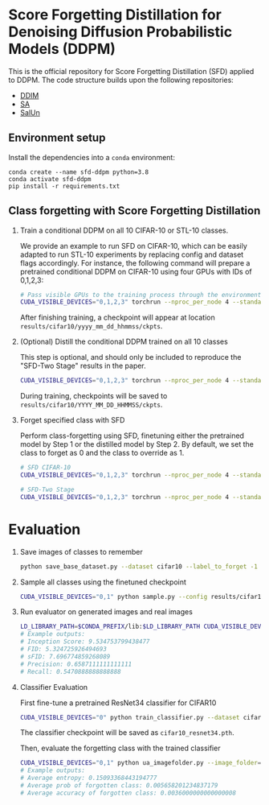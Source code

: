 # Score Forgetting Distillation for Denoising Diffusion Probabilistic Models (DDPM)
This is the official repository for Score Forgetting Distillation (SFD) applied to DDPM. The code structure builds upon the following repositories:
- [DDIM](https://github.com/ermongroup/ddim)
- [SA](https://github.com/clear-nus/selective-amnesia/tree/a7a27ab573ba3be77af9e7aae4a3095da9b136ac/ddpm)
- [SalUn](https://github.com/OPTML-Group/Unlearn-Saliency)

## Environment setup
Install the dependencies into a `conda` environment:
```
conda create --name sfd-ddpm python=3.8
conda activate sfd-ddpm
pip install -r requirements.txt
```

## Class forgetting with Score Forgetting Distillation

1. Train a conditional DDPM on all 10 CIFAR-10 or STL-10 classes.

   We provide an example to run SFD on CIFAR-10, which can be easily adapted to run STL-10 experiments by replacing config and dataset flags accordingly. For instance, the following command will prepare a pretrained conditional DDPM on CIFAR-10 using four GPUs with IDs of 0,1,2,3:
   ```bash
   # Pass visible GPUs to the training process through the environment variable, `CUDA_VISIBLE_DEVICES`.
   CUDA_VISIBLE_DEVICES="0,1,2,3" torchrun --nproc_per_node 4 --standalone --rdzv_backend c10d train.py --config cifar10_train.yml --mode train
   ```
   After finishing training, a checkpoint will appear at location `results/cifar10/yyyy_mm_dd_hhmmss/ckpts`. 

2. (Optional) Distill the conditional DDPM trained on all 10 classes

   This step is optional, and should only be included to reproduce the "SFD-Two Stage" results in the paper.
   ```bash
   CUDA_VISIBLE_DEVICES="0,1,2,3" torchrun --nproc_per_node 4 --standalone --rdzv_backend c10d train.py --config cifar10_sid.yml --init_ckpt results/cifar10/yyyy_mm_dd_hhmmss/ckpts/ckpt.pth --label_to_forget -1 --mode sfd --sample_type one_step --cond_scale 0
   ```
   During training, checkpoints will be saved to `results/cifar10/YYYY_MM_DD_HHMMSS/ckpts`.

3. Forget specified class with SFD

   Perform class-forgetting using SFD, finetuning either the pretrained model by Step 1 or the distilled model by Step 2. By default, we set the class to forget as 0 and the class to override as 1. 
   ```bash
   # SFD CIFAR-10
   CUDA_VISIBLE_DEVICES="0,1,2,3" torchrun --nproc_per_node 4 --standalone --rdzv_backend c10d train.py --config cifar10_sfd.yml --init_ckpt "results/cifar10/yyyy_mm_dd_hhmmss/ckpts/ckpt.pth" --label_to_forget 0 --mode sfd --sample_type one_step
   
   # SFD-Two Stage
   CUDA_VISIBLE_DEVICES="0,1,2,3" torchrun --nproc_per_node 4 --standalone --rdzv_backend c10d train.py --config cifar10_sfd_2stage.yml --init_ckpt "results/cifar10/YYYY_MM_DD_HHMMSS/ckpts/ckpt-49999.pth" --label_to_forget 0 --mode sfd --sample_type one_step
   ```

# Evaluation
1. Save images of classes to remember 
   ```bash
   python save_base_dataset.py --dataset cifar10 --label_to_forget -1 --num_samples_per_class 5000
   ```

2. Sample all classes using the finetuned checkpoint
   ```bash
   CUDA_VISIBLE_DEVICES="0,1" python sample.py --config results/cifar10/yyyy_mm_dd_hhmmss/logs/config.yaml --ckpt_folder results/cifar10/yyyy_mm_dd_hhmmss/ckpts/ckpt-49999.pth --mode sample_fid --n_samples_per_class 5000 --classes_to_generate '0,1,2,3,4,5,6,7,8,9' --cond_scale 0.0 --sample_type one_step
   ```

3. Run evaluator on generated images and real images
   ```bash
   LD_LIBRARY_PATH=$CONDA_PREFIX/lib:$LD_LIBRARY_PATH CUDA_VISIBLE_DEVICES="0,1,2,3" python evaluator.py cifar10_without_label_0 ./results/cifar10/yyyy_mm_dd_hhmmss/fid_samples_guidance_0.0 "000_\d{5}\.png"
   # Example outputs:
   # Inception Score: 9.534753799438477
   # FID: 5.324725926494693
   # sFID: 7.696774859268089
   # Precision: 0.6587111111111111
   # Recall: 0.5470888888888888
   ```

4. Classifier Evaluation

    First fine-tune a pretrained ResNet34 classifier for CIFAR10
    ```bash
    CUDA_VISIBLE_DEVICES="0" python train_classifier.py --dataset cifar10 
    ```
    The classifier checkpoint will be saved as `cifar10_resnet34.pth`. 

   Then, evaluate the forgetting class with the trained classifier
    ```bash
   CUDA_VISIBLE_DEVICES="0,1" python ua_imagefolder.py --image_folder="results/cifar10/yyyy_mm_dd_hhmmss/fid_samples_guidance_0.0" --clf_path="cifar10_resnet34.pth" --config "results/cifar10/yyyy_mm_dd_hhmmss/logs/config.yaml"
   # Example outputs:
   # Average entropy: 0.15093368443194777
   # Average prob of forgotten class: 0.005658201234837179
   # Average accuracy of forgotten class: 0.0036000000000000008
   ```

